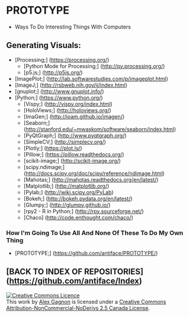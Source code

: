 # PROTOTYPE
* Ways To Do Interesting Things With Computers

## Generating Visuals:
* [Processing;] (https://processing.org/)
  * [Python Mode for Processing;] (http://py.processing.org/)
  * [p5.js;] (http://p5js.org/)
* [ImagePlot;] (http://lab.softwarestudies.com/p/imageplot.html)
* [ImageJ;] (http://rsbweb.nih.gov/ij/index.html)
* [gnuplot;] (http://www.gnuplot.info/)
* [Python;] (https://www.python.org/)
  * [Vispy;] (http://vispy.org/index.html)
  * [HoloViews;] (http://holoviews.org/)
  * [ImaGen;] (http://ioam.github.io/imagen/)
  * [Seaborn;] (http://stanford.edu/~mwaskom/software/seaborn/index.html)
  * [PyQtGraph;] (http://www.pyqtgraph.org/)
  * [SimpleCV;] (http://simplecv.org/)
  * [Plotly;] (https://plot.ly/)
  * [Pillow;] (https://pillow.readthedocs.org/)
  * [scikit-image;] (http://scikit-image.org/)
  * [scipy.ndimage;] (http://docs.scipy.org/doc/scipy/reference/ndimage.html)
  * [Mahotas;] (http://mahotas.readthedocs.org/en/latest/)
  * [Matplotlib;] (http://matplotlib.org/)
  * [Pylab;] (http://wiki.scipy.org/PyLab)
  * [Bokeh;] (http://bokeh.pydata.org/en/latest/)
  * [Glumpy;] (http://glumpy.github.io/)
  * [rpy2 - R in Python;] (http://rpy.sourceforge.net/)
  * [Chaco] (http://code.enthought.com/chaco/)
  
### How I'm Going To Use All And None Of These To Do My Own Thing
* [PROTOTYPE;] (https://github.com/antiface/PROTOTYPE/)

## [BACK TO INDEX OF REPOSITORIES] (https://github.com/antiface/Index)

<a rel="license" href="http://creativecommons.org/licenses/by-nc-nd/2.5/ca/deed.en_GB"><img alt="Creative Commons Licence" style="border-width:0" src="http://i.creativecommons.org/l/by-nc-nd/2.5/ca/80x15.png" /></a><br />This work by <a xmlns:cc="http://creativecommons.org/ns#" href="http://alexgagnon.com" property="cc:attributionName" rel="cc:attributionURL">Alex Gagnon</a> is licensed under a <a rel="license" href="http://creativecommons.org/licenses/by-nc-nd/2.5/ca/deed.en_GB">Creative Commons Attribution-NonCommercial-NoDerivs 2.5 Canada License</a>.
